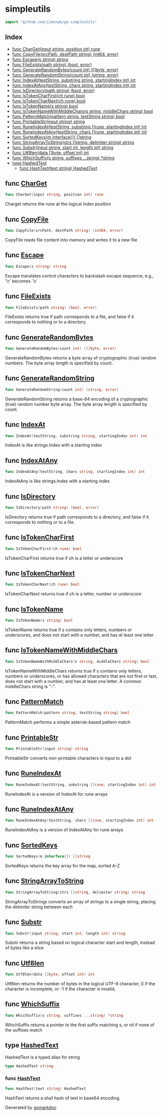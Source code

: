 <!-- Code generated by gomarkdoc. DO NOT EDIT -->

# simpleutils

```go
import "github.com/jimsnab/go-simpleutils"
```

## Index

- [func CharGet(input string, position int) rune](<#func-charget>)
- [func CopyFile(srcPath, destPath string) (int64, error)](<#func-copyfile>)
- [func Escape(s string) string](<#func-escape>)
- [func FileExists(path string) (bool, error)](<#func-fileexists>)
- [func GenerateRandomBytes(count int) ([]byte, error)](<#func-generaterandombytes>)
- [func GenerateRandomString(count int) (string, error)](<#func-generaterandomstring>)
- [func IndexAt(testString, substring string, startingIndex int) int](<#func-indexat>)
- [func IndexAtAny(testString, chars string, startingIndex int) int](<#func-indexatany>)
- [func IsDirectory(path string) (bool, error)](<#func-isdirectory>)
- [func IsTokenCharFirst(ch rune) bool](<#func-istokencharfirst>)
- [func IsTokenCharNext(ch rune) bool](<#func-istokencharnext>)
- [func IsTokenName(s string) bool](<#func-istokenname>)
- [func IsTokenNameWithMiddleChars(s string, middleChars string) bool](<#func-istokennamewithmiddlechars>)
- [func PatternMatch(pattern string, testString string) bool](<#func-patternmatch>)
- [func PrintableStr(input string) string](<#func-printablestr>)
- [func RuneIndexAt(testString, substring []rune, startingIndex int) int](<#func-runeindexat>)
- [func RuneIndexAtAny(testString, chars []rune, startingIndex int) int](<#func-runeindexatany>)
- [func SortedKeys(m interface{}) []string](<#func-sortedkeys>)
- [func StringArrayToString(strs []string, delimiter string) string](<#func-stringarraytostring>)
- [func Substr(input string, start int, length int) string](<#func-substr>)
- [func Utf8len(data []byte, offset int) int](<#func-utf8len>)
- [func WhichSuffix(s string, suffixes ...string) *string](<#func-whichsuffix>)
- [type HashedText](<#type-hashedtext>)
  - [func HashText(text string) HashedText](<#func-hashtext>)


## func [CharGet](<https://github.com/jimsnab/go-simpleutils/blob/main/string-utils.go#L10>)

```go
func CharGet(input string, position int) rune
```

Charget returns the rune at the logical index position

## func [CopyFile](<https://github.com/jimsnab/go-simpleutils/blob/main/file-utils.go#L30>)

```go
func CopyFile(srcPath, destPath string) (int64, error)
```

CopyFile reads file content into memory and writes it to a new file

## func [Escape](<https://github.com/jimsnab/go-simpleutils/blob/main/string-utils.go#L139>)

```go
func Escape(s string) string
```

Escape translates control characters to backslash escape sequence; e\.g\.\, '\\r' becomes \`\\r\`

## func [FileExists](<https://github.com/jimsnab/go-simpleutils/blob/main/file-utils.go#L11>)

```go
func FileExists(path string) (bool, error)
```

FileExists returns true if path corresponds to a file\, and false if it corresponds to nothing or to a directory\.

## func [GenerateRandomBytes](<https://github.com/jimsnab/go-simpleutils/blob/main/crypto-utils.go#L11>)

```go
func GenerateRandomBytes(count int) ([]byte, error)
```

GenerateRandomBytes returns a byte array of cryptographic \(true\) random numbers\. The byte array length is specified by count\.

## func [GenerateRandomString](<https://github.com/jimsnab/go-simpleutils/blob/main/crypto-utils.go#L24>)

```go
func GenerateRandomString(count int) (string, error)
```

GenerateRandomString returns a base\-64 encoding of a cryptographic \(true\) random number byte array\. The byte array length is specified by count\.

## func [IndexAt](<https://github.com/jimsnab/go-simpleutils/blob/main/string-utils.go#L268>)

```go
func IndexAt(testString, substring string, startingIndex int) int
```

IndexAt is like strings\.Index with a starting index

## func [IndexAtAny](<https://github.com/jimsnab/go-simpleutils/blob/main/string-utils.go#L276>)

```go
func IndexAtAny(testString, chars string, startingIndex int) int
```

IndexAtAny is like strings\.Index with a starting index

## func [IsDirectory](<https://github.com/jimsnab/go-simpleutils/blob/main/file-utils.go#L21>)

```go
func IsDirectory(path string) (bool, error)
```

IsDirectory returns true if path corresponds to a directory\, and false if it corresponds to nothing or to a file\.

## func [IsTokenCharFirst](<https://github.com/jimsnab/go-simpleutils/blob/main/string-utils.go#L51>)

```go
func IsTokenCharFirst(ch rune) bool
```

IsTokenCharFirst returns true if ch is a letter or underscore

## func [IsTokenCharNext](<https://github.com/jimsnab/go-simpleutils/blob/main/string-utils.go#L65>)

```go
func IsTokenCharNext(ch rune) bool
```

IsTokenCharNext returns true if ch is a letter\, number or underscore

## func [IsTokenName](<https://github.com/jimsnab/go-simpleutils/blob/main/string-utils.go#L83>)

```go
func IsTokenName(s string) bool
```

IsTokenName returns true if s contains only letters\, numbers or underscores\, and does not start with a number\, and has at least one letter

## func [IsTokenNameWithMiddleChars](<https://github.com/jimsnab/go-simpleutils/blob/main/string-utils.go#L106>)

```go
func IsTokenNameWithMiddleChars(s string, middleChars string) bool
```

IsTokenNameWithMiddleChars returns true if s contains only letters\, numbers or underscores\, or has allowed characters that are not first or last\, does not start with a number\, and has at least one letter\. A common middleChars string is "\-"\.

## func [PatternMatch](<https://github.com/jimsnab/go-simpleutils/blob/main/string-utils.go#L198>)

```go
func PatternMatch(pattern string, testString string) bool
```

PatternMatch performs a simple asterisk\-based pattern match

## func [PrintableStr](<https://github.com/jimsnab/go-simpleutils/blob/main/string-utils.go#L20>)

```go
func PrintableStr(input string) string
```

PrintableStr converts non\-printable characters in input to a dot

## func [RuneIndexAt](<https://github.com/jimsnab/go-simpleutils/blob/main/string-utils.go#L284>)

```go
func RuneIndexAt(testString, substring []rune, startingIndex int) int
```

RuneIndexAt is a version of IndexAt for rune arrays

## func [RuneIndexAtAny](<https://github.com/jimsnab/go-simpleutils/blob/main/string-utils.go#L310>)

```go
func RuneIndexAtAny(testString, chars []rune, startingIndex int) int
```

RuneIndexAtAny is a version of IndexAtAny for rune arrays

## func [SortedKeys](<https://github.com/jimsnab/go-simpleutils/blob/main/map-utils.go#L9>)

```go
func SortedKeys(m interface{}) []string
```

SortedKeys returns the key array for the map\, sorted A\-Z

## func [StringArrayToString](<https://github.com/jimsnab/go-simpleutils/blob/main/string-utils.go#L253>)

```go
func StringArrayToString(strs []string, delimiter string) string
```

StringArrayToStrings converts an array of strings to a single string\, placing the delimiter string between each

## func [Substr](<https://github.com/jimsnab/go-simpleutils/blob/main/string-utils.go#L35>)

```go
func Substr(input string, start int, length int) string
```

Substr returns a string based on logical character start and length\, instead of bytes like a slice

## func [Utf8len](<https://github.com/jimsnab/go-simpleutils/blob/main/string-utils.go#L213>)

```go
func Utf8len(data []byte, offset int) int
```

Utf8len returns the number of bytes in the logical UTF\-8 character\, 0 if the character is incomplete\, or \-1 if the character is invalid\,

## func [WhichSuffix](<https://github.com/jimsnab/go-simpleutils/blob/main/string-utils.go#L161>)

```go
func WhichSuffix(s string, suffixes ...string) *string
```

WhichSuffix returns a pointer to the first suffix matching s\, or nil if none of the suffixes match

## type [HashedText](<https://github.com/jimsnab/go-simpleutils/blob/main/crypto-utils.go#L30>)

HashedText is a typed alias for string

```go
type HashedText string
```

### func [HashText](<https://github.com/jimsnab/go-simpleutils/blob/main/crypto-utils.go#L33>)

```go
func HashText(text string) HashedText
```

HashText returns a sha1 hash of text in base64 encoding\.



Generated by [gomarkdoc](<https://github.com/princjef/gomarkdoc>)
